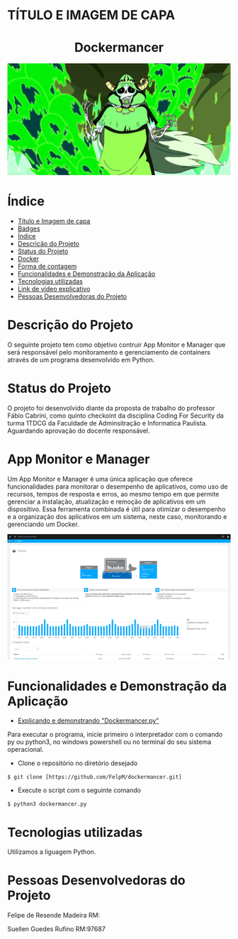# TÍTULO E IMAGEM DE CAPA

<h1 align="center"> Dockermancer </h1>

![Docekr](https://github.com/FelpM/dockermancer.py/blob/main/necromancer.jpg)


# Índice 

* [Título e Imagem de capa](#título-e-imagem-de-capa)
* [Badges](#badges)
* [Índice](#índice)
* [Descrição do Projeto](#descrição-do-projeto)
* [Status do Projeto](#status-do-projeto)
* [Docker](#Docker)
* [Forma de contagem](#forma-de-contagem)
* [Funcionalidades e Demonstração da Aplicação](#funcionalidades-e-demonstração-da-aplicação)
* [Tecnologias utilizadas](#tecnologias-utilizadas)
* [Link de vídeo explicativo]()
* [Pessoas Desenvolvedoras do Projeto](#pessoas-desenvolvedoras-do-projeto)

# Descrição do Projeto

O seguinte projeto tem como objetivo contruir App Monitor e Manager que será responsável pelo monitoramento e gerenciamento de containers através de um programa desenvolvido em Python.


# Status do Projeto

O projeto foi desenvolvido diante da proposta de trabalho do professor Fábio Cabrini, como quinto checkoint da disciplina Coding For Security da turma 1TDCG da Faculdade de Adminsitração e Informatica Paulista. Aguardando aprovação do docente responsável.


# App Monitor e Manager

Um App Monitor e Manager é uma única aplicação que oferece funcionalidades para monitorar o desempenho de aplicativos, como uso de recursos, tempos de resposta e erros, ao mesmo tempo em que permite gerenciar a instalação, atualização e remoção de aplicativos em um dispositivo. Essa ferramenta combinada é útil para otimizar o desempenho e a organização dos aplicativos em um sistema, neste caso, monitorando e gerenciando um Docker.


![monitoramento](https://github.com/FelpM/dockermancer.py/blob/main/docker-monitoring-1.png)



# Funcionalidades e Demonstração da Aplicação

* [Explicando e demonstrando "Dockermancer.py"]()

Para executar o programa, inicie primeiro o interpretador com o comando py ou python3, no windows powershell ou no terminal do seu sistema operacional.

* Clone o repositório no diretório desejado

```
$ git clone [https://github.com/FelpM/dockermancer.git]
```

* Execute o script com o seguinte comando

```
$ python3 dockermancer.py
```


# Tecnologias utilizadas

Utilizamos a liguagem Python.

# Pessoas Desenvolvedoras do Projeto

Felipe de Resende Madeira  RM: 

Suellen Guedes Rufino  RM:97687


